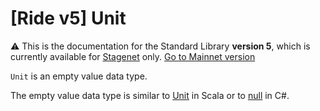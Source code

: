 # [Ride v5] Unit

:warning: This is the documentation for the Standard Library **version 5**, which is currently available for [Stagenet](/en/blockchain/blockchain-network/) only. [Go to Mainnet version](/en/ride/data-types/unit)

`Unit` is an empty value data type.

The empty value data type is similar to [Unit](https://www.scala-lang.org/api/current/scala/Unit.html) in Scala or to [null](https://docs.microsoft.com/en-us/dotnet/csharp/language-reference/keywords/null) in C#.
